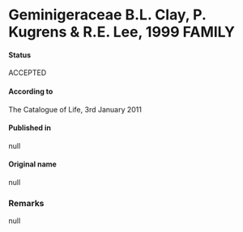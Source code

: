 Geminigeraceae B.L. Clay, P. Kugrens & R.E. Lee, 1999 FAMILY
=======

#### Status
ACCEPTED

#### According to
The Catalogue of Life, 3rd January 2011

#### Published in
null

#### Original name
null

### Remarks
null